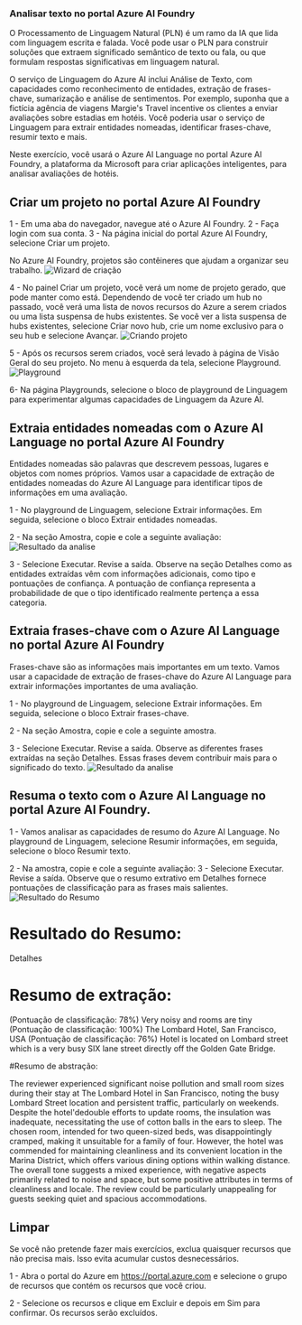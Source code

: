 ### Analisar texto no portal Azure AI Foundry

O Processamento de Linguagem Natural (PLN) é um ramo da IA que lida com linguagem escrita e falada. Você pode usar o PLN para construir soluções que extraem significado semântico de texto ou fala, ou que formulam respostas significativas em linguagem natural.

O serviço de Linguagem do Azure AI inclui Análise de Texto, com capacidades como reconhecimento de entidades, extração de frases-chave, sumarização e análise de sentimentos. Por exemplo, suponha que a fictícia agência de viagens Margie's Travel incentive os clientes a enviar avaliações sobre estadias em hotéis. Você poderia usar o serviço de Linguagem para extrair entidades nomeadas, identificar frases-chave, resumir texto e mais.

Neste exercício, você usará o Azure AI Language no portal Azure AI Foundry, a plataforma da Microsoft para criar aplicações inteligentes, para analisar avaliações de hotéis.

## Criar um projeto no portal Azure AI Foundry
1 - Em uma aba do navegador, navegue até o Azure AI Foundry.
2 - Faça login com sua conta.
3 - Na página inicial do portal Azure AI Foundry, selecione Criar um projeto. 

No Azure AI Foundry, projetos são contêineres que ajudam a organizar seu trabalho.
![Wizard de criação](images/ia1.png)

4 - No painel Criar um projeto, você verá um nome de projeto gerado, que pode manter como está. Dependendo de você ter criado um hub no passado, você verá uma lista de novos recursos do Azure a serem criados ou uma lista suspensa de hubs existentes. Se você ver a lista suspensa de hubs existentes, selecione Criar novo hub, crie um nome exclusivo para o seu hub e selecione Avançar.
![Criando projeto](images/ia2.png)

5 - Após os recursos serem criados, você será levado à página de Visão Geral do seu projeto. No menu à esquerda da tela, selecione Playground.
![Playground](images/ia7.png)

6- Na página Playgrounds, selecione o bloco de playground de Linguagem para experimentar algumas capacidades de Linguagem da Azure AI.

## Extraia entidades nomeadas com o Azure AI Language no portal Azure AI Foundry
Entidades nomeadas são palavras que descrevem pessoas, lugares e objetos com nomes próprios. Vamos usar a capacidade de extração de entidades nomeadas do Azure AI Language para identificar tipos de informações em uma avaliação.

1 - No playground de Linguagem, selecione Extrair informações. Em seguida, selecione o bloco Extrair entidades nomeadas.

2 - Na seção Amostra, copie e cole a seguinte avaliação:
![Resultado da analise](images/ia8.png)

3 - Selecione Executar. Revise a saída. Observe na seção Detalhes como as entidades extraídas vêm com informações adicionais, como tipo e pontuações de confiança. A pontuação de confiança representa a probabilidade de que o tipo identificado realmente pertença a essa categoria.

## Extraia frases-chave com o Azure AI Language no portal Azure AI Foundry
Frases-chave são as informações mais importantes em um texto. Vamos usar a capacidade de extração de frases-chave do Azure AI Language para extrair informações importantes de uma avaliação.

1 - No playground de Linguagem, selecione Extrair informações. Em seguida, selecione o bloco Extrair frases-chave.

2 - Na seção Amostra, copie e cole a seguinte amostra.

3 - Selecione Executar. Revise a saída. Observe as diferentes frases extraídas na seção Detalhes. Essas frases devem contribuir mais para o significado do texto.
![Resultado da analise](images/ia9.png)

## Resuma o texto com o Azure AI Language no portal Azure AI Foundry. 
1 - Vamos analisar as capacidades de resumo do Azure AI Language. No playground de Linguagem, selecione Resumir informações, em seguida, selecione o bloco Resumir texto. 

2 - Na amostra, copie e cole a seguinte avaliação:
3 - Selecione Executar. Revise a saída. Observe que o resumo extrativo em Detalhes fornece pontuações de classificação para as frases mais salientes.
![Resultado do Resumo](images/ia10.png)

# Resultado do Resumo:
Detalhes
# Resumo de extração:
(Pontuação de classificação: 78%) Very noisy and rooms are tiny
(Pontuação de classificação: 100%) The Lombard Hotel, San Francisco, USA
(Pontuação de classificação: 76%) Hotel is located on Lombard street which is a very busy SIX lane street directly off the Golden Gate Bridge.

#Resumo de abstração:

The reviewer experienced significant noise pollution and small room sizes during their stay at The Lombard Hotel in San Francisco, noting the busy Lombard Street location and persistent traffic, particularly on weekends. Despite the hotel'dedouble efforts to update rooms, the insulation was inadequate, necessitating the use of cotton balls in the ears to sleep. The chosen room, intended for two queen-sized beds, was disappointingly cramped, making it unsuitable for a family of four. However, the hotel was commended for maintaining cleanliness and its convenient location in the Marina District, which offers various dining options within walking distance. The overall tone suggests a mixed experience, with negative aspects primarily related to noise and space, but some positive attributes in terms of cleanliness and locale. The review could be particularly unappealing for guests seeking quiet and spacious accommodations.

## Limpar
Se você não pretende fazer mais exercícios, exclua quaisquer recursos que não precisa mais. Isso evita acumular custos desnecessários.

1 - Abra o portal do Azure em https://portal.azure.com e selecione o grupo de recursos que contém os recursos que você criou.

2 - Selecione os recursos e clique em Excluir e depois em Sim para confirmar. Os recursos serão excluídos.
